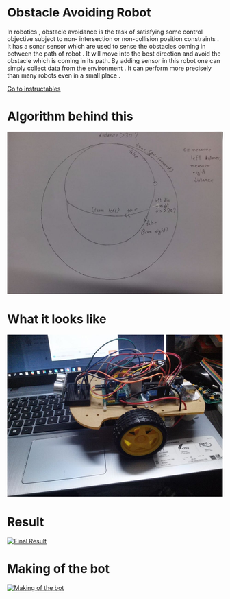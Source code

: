 # Obstacle Avoiding Robot
In robotics , obstacle avoidance is the task of satisfying some control objective subject to non- intersection or non-collision position constraints . It has a sonar sensor which are used to sense the obstacles coming in between the path of robot . It will move into the best direction and avoid the obstacle which is coming in its path. By adding sensor in this robot one can simply collect data from the environment .
It can perform more precisely than many robots even in a small place .

[Go to instructables](https://www.instructables.com/id/Obstacleavoidingrobot/)


# Algorithm behind this
![Algorithm behind this](https://github.com/maifeeulasad/obstacle_avoiding_robot/blob/master/pics/algo.jpg)

# What it looks like

![Result](https://github.com/maifeeulasad/obstacle_avoiding_robot/blob/master/pics/result.jpg)


# Result 

[![Final Result](https://img.youtube.com/vi/Lzxz-XSpYek/0.jpg)](https://www.youtube.com/watch?v=Lzxz-XSpYek)

# Making of the bot
[![Making of the bot](https://img.youtube.com/vi/lanhDp3SmKM/0.jpg)](https://www.youtube.com/watch?v=lanhDp3SmKM)
